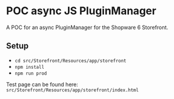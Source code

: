 # POC async JS PluginManager

A POC for an async PluginManager for the Shopware 6 Storefront.

## Setup

* `cd src/Storefront/Resources/app/storefront`
* `npm install`
* `npm run prod`

Test page can be found here: `src/Storefront/Resources/app/storefront/index.html`
